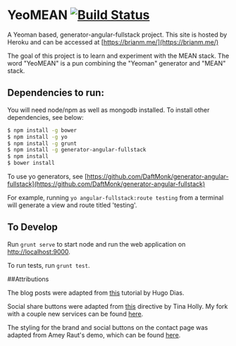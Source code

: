 YeoMEAN [![Build Status](https://travis-ci.org/bman4789/YeoMEAN.svg?branch=master)](https://travis-ci.org/bman4789/YeoMEAN)
=======

A Yeoman based, generator-angular-fullstack project.
This site is hosted by Heroku and can be accessed at [https://brianm.me/](https://brianm.me/)

The goal of this project is to learn and experiment with the MEAN stack. The word "YeoMEAN" is a pun combining the "Yeoman" generator and "MEAN" stack.

## Dependencies to run:

You will need node/npm as well as mongodb installed. To install other dependencies, see below:

```sh
$ npm install -g bower
$ npm install -g yo
$ npm install -g grunt
$ npm install -g generator-angular-fullstack
$ npm install
$ bower install
```

To use yo generators, see [https://github.com/DaftMonk/generator-angular-fullstack](https://github.com/DaftMonk/generator-angular-fullstack)

For example, running ```yo angular-fullstack:route testing``` from a terminal will generate a view and route titled 'testing'.

## To Develop

Run ```grunt serve``` to start node and run the web application on [http://localhost:9000](http://localhost:9000).

To run tests, run ```grunt test```.

##Attributions

The blog posts were adapted from [this](http://hugodias.github.io/angularjs/markdown/blog/creating-a-markdown-blog-using-angular-js/) tutorial by Hugo Dias.

Social share buttons were adapted from [this](https://github.com/tinacious/angular-easy-social-share) directive by Tina Holly. My fork with a couple new services can be found [here](https://github.com/bman4789/angular-easy-social-share).

The styling for the brand and social buttons on the contact page was adapted from Amey Raut's demo, which can be found [here](http://codepen.io/ameyraut/pen/yfzog).
